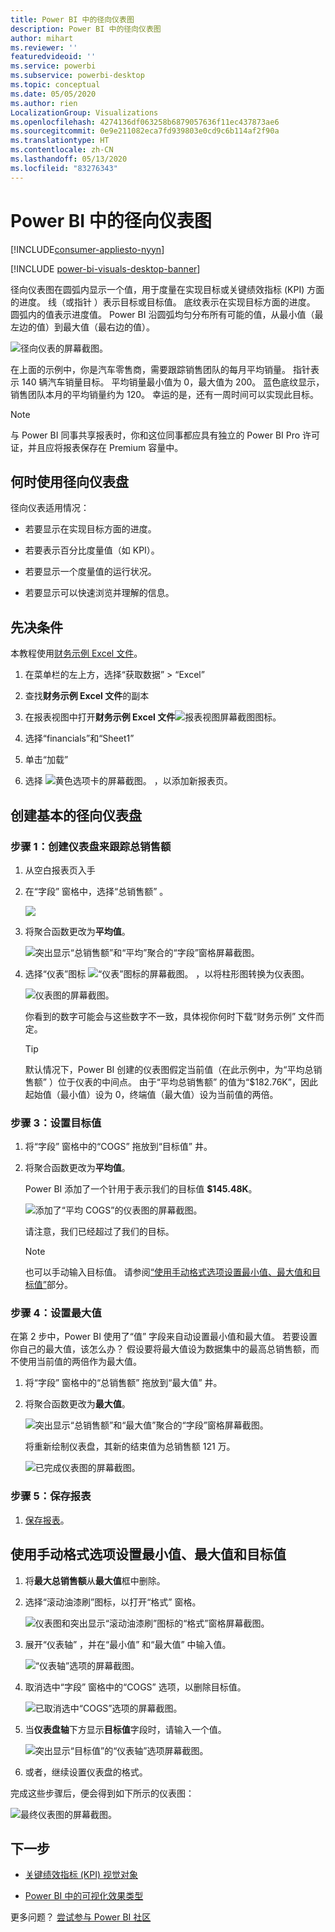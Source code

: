 ```yaml
---
title: Power BI 中的径向仪表图
description: Power BI 中的径向仪表图
author: mihart
ms.reviewer: ''
featuredvideoid: ''
ms.service: powerbi
ms.subservice: powerbi-desktop
ms.topic: conceptual
ms.date: 05/05/2020
ms.author: rien
LocalizationGroup: Visualizations
ms.openlocfilehash: 4274136df063258b6879057636f11ec437873ae6
ms.sourcegitcommit: 0e9e211082eca7fd939803e0cd9c6b114af2f90a
ms.translationtype: HT
ms.contentlocale: zh-CN
ms.lasthandoff: 05/13/2020
ms.locfileid: "83276343"
---
```

# <a name="radial-gauge-charts-in-power-bi"></a>Power BI 中的径向仪表图

[!INCLUDE[consumer-appliesto-nyyn](../includes/consumer-appliesto-nyyn.md)]

[!INCLUDE [power-bi-visuals-desktop-banner](../includes/power-bi-visuals-desktop-banner.md)]

径向仪表图在圆弧内显示一个值，用于度量在实现目标或关键绩效指标 (KPI) 方面的进度。 线（或指针  ）表示目标或目标值。 底纹表示在实现目标方面的进度。 圆弧内的值表示进度值。 Power BI 沿圆弧均匀分布所有可能的值，从最小值（最左边的值）到最大值（最右边的值）。

![径向仪表的屏幕截图。](media/power-bi-visualization-radial-gauge-charts/gauge-m.png)

在上面的示例中，你是汽车零售商，需要跟踪销售团队的每月平均销量。 指针表示 140 辆汽车销量目标。 平均销量最小值为 0，最大值为 200。  蓝色底纹显示，销售团队本月的平均销量约为 120。 幸运的是，还有一周时间可以实现此目标。

> [!NOTE]
> 与 Power BI 同事共享报表时，你和这位同事都应具有独立的 Power BI Pro 许可证，并且应将报表保存在 Premium 容量中。

## <a name="when-to-use-a-radial-gauge"></a>何时使用径向仪表盘

径向仪表适用情况：

* 若要显示在实现目标方面的进度。

* 若要表示百分比度量值（如 KPI）。

* 若要显示一个度量值的运行状况。

* 若要显示可以快速浏览并理解的信息。

## <a name="prerequisites"></a>先决条件

本教程使用[财务示例 Excel 文件](https://download.microsoft.com/download/9/6/D/96DDC2FF-2568-491D-AAFA-AFDD6F763AE3/Retail%20Analysis%20Sample%20PBIX.pbix)。

1. 在菜单栏的左上方，选择“获取数据” > “Excel”  
   
2. 查找**财务示例 Excel 文件**的副本

1. 在报表视图中打开**财务示例 Excel 文件**![报表视图屏幕截图图标](media/power-bi-visualization-kpi/power-bi-report-view.png)。

1. 选择“financials”和“Sheet1”  

1. 单击“加载” 

1. 选择 ![黄色选项卡的屏幕截图。](media/power-bi-visualization-kpi/power-bi-yellow-tab.png) ，以添加新报表页。



## <a name="create-a-basic-radial-gauge"></a>创建基本的径向仪表盘

### <a name="step-1-create-a-gauge-to-track-gross-sales"></a>步骤 1：创建仪表盘来跟踪总销售额

1. 从空白报表页入手

1. 在“字段”  窗格中，选择“总销售额”  。

   ![](media/power-bi-visualization-radial-gauge-charts/grosssalesvalue-new.png)

1. 将聚合函数更改为**平均值**。

   ![突出显示“总销售额”和“平均”聚合的“字段”窗格屏幕截图。](media/power-bi-visualization-radial-gauge-charts/changetoaverage-new.png)

1. 选择“仪表”图标 ![“仪表”图标的屏幕截图。](media/power-bi-visualization-radial-gauge-charts/gaugeicon-new.png) ，以将柱形图转换为仪表图。

    ![仪表图的屏幕截图。](media/power-bi-visualization-radial-gauge-charts/gauge-no-target.png)

    你看到的数字可能会与这些数字不一致，具体视你何时下载“财务示例”  文件而定。

    > [!TIP]
    > 默认情况下，Power BI 创建的仪表图假定当前值（在此示例中，为“平均总销售额”  ）位于仪表的中间点。 由于“平均总销售额”  的值为“$182.76K”，因此起始值（最小值）设为 0，终端值（最大值）设为当前值的两倍。

### <a name="step-3-set-a-target-value"></a>步骤 3：设置目标值

1. 将“字段”  窗格中的“COGS”  拖放到“目标值”  井。

1. 将聚合函数更改为**平均值**。

   Power BI 添加了一个针用于表示我们的目标值 **$145.48K**。

   ![添加了“平均 COGS”的仪表图的屏幕截图。](media/power-bi-visualization-radial-gauge-charts/gaugeinprogress-new.png)

    请注意，我们已经超过了我们的目标。

   > [!NOTE]
   > 也可以手动输入目标值。 请参阅[“使用手动格式选项设置最小值、最大值和目标值”](#use-manual-format-options-to-set-minimum-maximum-and-target-values)部分。

### <a name="step-4-set-a-maximum-value"></a>步骤 4：设置最大值

在第 2 步中，Power BI 使用了“值”  字段来自动设置最小值和最大值。 若要设置你自己的最大值，该怎么办？ 假设要将最大值设为数据集中的最高总销售额，而不使用当前值的两倍作为最大值。

1. 将“字段”  窗格中的“总销售额”  拖放到“最大值”  井。

1. 将聚合函数更改为**最大值**。

   ![突出显示“总销售额”和“最大值”聚合的“字段”窗格屏幕截图。](media/power-bi-visualization-radial-gauge-charts/setmaximum-new.png)

   将重新绘制仪表盘，其新的结束值为总销售额 121 万。

   ![已完成仪表图的屏幕截图。](media/power-bi-visualization-radial-gauge-charts/power-bi-final-gauge.png)

### <a name="step-5-save-your-report"></a>步骤 5：保存报表

1. [保存报表](../create-reports/service-report-save.md)。

## <a name="use-manual-format-options-to-set-minimum-maximum-and-target-values"></a>使用手动格式选项设置最小值、最大值和目标值

1. 将**最大总销售额**从**最大值**框中删除。

1. 选择“滚动油漆刷”图标，以打开“格式”  窗格。

   ![仪表图和突出显示“滚动油漆刷”图标的“格式”窗格屏幕截图。](media/power-bi-visualization-radial-gauge-charts/power-bi-roller.png)

1. 展开“仪表轴”  ，并在“最小值”  和“最大值”  中输入值。

    ![“仪表轴”选项的屏幕截图。](media/power-bi-visualization-radial-gauge-charts/power-bi-gauge-axis.png)

1. 取消选中“字段”  窗格中的“COGS”  选项，以删除目标值。

    ![已取消选中“COGS”选项的屏幕截图。](media/power-bi-visualization-radial-gauge-charts/pbi-remove-target.png)

1. 当**仪表盘轴**下方显示**目标值**字段时，请输入一个值。

     ![突出显示“目标值”的“仪表轴”选项屏幕截图。](media/power-bi-visualization-radial-gauge-charts/power-bi-gauge-target.png)

1. 或者，继续设置仪表盘的格式。

完成这些步骤后，便会得到如下所示的仪表图：

![最终仪表图的屏幕截图。](media/power-bi-visualization-radial-gauge-charts/power-bi-final.png)

## <a name="next-step"></a>下一步

* [关键绩效指标 (KPI) 视觉对象](power-bi-visualization-kpi.md)

* [Power BI 中的可视化效果类型](power-bi-visualization-types-for-reports-and-q-and-a.md)

更多问题？ [尝试参与 Power BI 社区](https://community.powerbi.com/)

